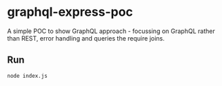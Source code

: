 # graphql-express-poc
A simple POC to show GraphQL approach - focussing on GraphQL rather than REST, error handling and queries the require joins. 

## Run

`node index.js`

